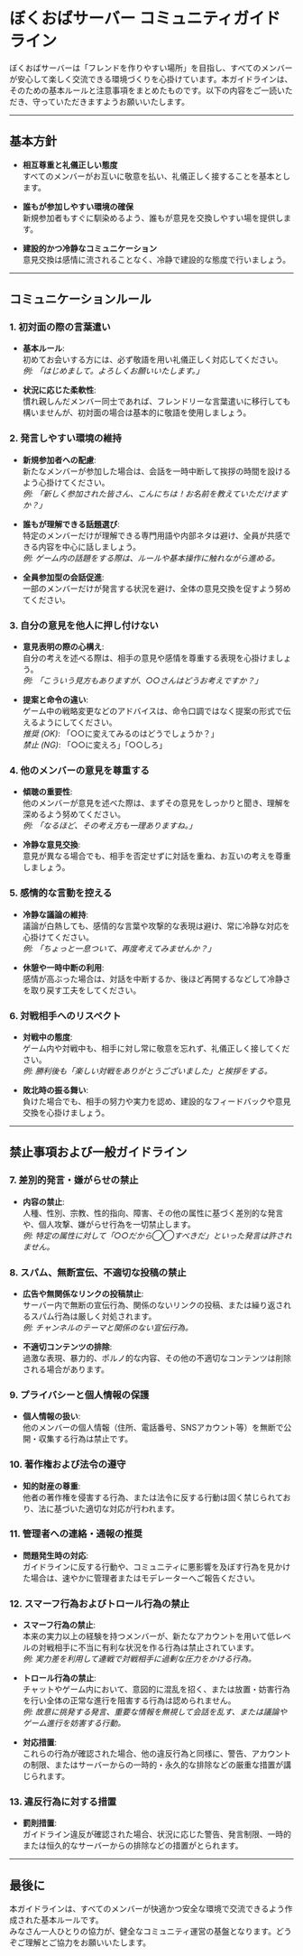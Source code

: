 # ぼくおばサーバー コミュニティガイドライン

ぼくおばサーバーは「フレンドを作りやすい場所」を目指し、すべてのメンバーが安心して楽しく交流できる環境づくりを心掛けています。本ガイドラインは、そのための基本ルールと注意事項をまとめたものです。以下の内容をご一読いただき、守っていただきますようお願いいたします。

---

## 基本方針

- **相互尊重と礼儀正しい態度**  
  すべてのメンバーがお互いに敬意を払い、礼儀正しく接することを基本とします。

- **誰もが参加しやすい環境の確保**  
  新規参加者もすぐに馴染めるよう、誰もが意見を交換しやすい場を提供します。

- **建設的かつ冷静なコミュニケーション**  
  意見交換は感情に流されることなく、冷静で建設的な態度で行いましょう。

---

## コミュニケーションルール

### 1. 初対面の際の言葉遣い

- **基本ルール**:  
  初めてお会いする方には、必ず敬語を用い礼儀正しく対応してください。  
  *例: 「はじめまして。よろしくお願いいたします。」*

- **状況に応じた柔軟性**:  
  慣れ親しんだメンバー同士であれば、フレンドリーな言葉遣いに移行しても構いませんが、初対面の場合は基本的に敬語を使用しましょう。

### 2. 発言しやすい環境の維持

- **新規参加者への配慮**:  
  新たなメンバーが参加した場合は、会話を一時中断して挨拶の時間を設けるよう心掛けてください。  
  *例: 「新しく参加された皆さん、こんにちは！お名前を教えていただけますか？」*

- **誰もが理解できる話題選び**:  
  特定のメンバーだけが理解できる専門用語や内部ネタは避け、全員が共感できる内容を中心に話しましょう。  
  *例: ゲーム内の話題をする際は、ルールや基本操作に触れながら進める。*

- **全員参加型の会話促進**:  
  一部のメンバーだけが発言する状況を避け、全体の意見交換を促すよう努めてください。

### 3. 自分の意見を他人に押し付けない

- **意見表明の際の心構え**:  
  自分の考えを述べる際は、相手の意見や感情を尊重する表現を心掛けましょう。  
  *例: 「こういう見方もありますが、○○さんはどうお考えですか？」*

- **提案と命令の違い**:  
  ゲーム中の戦略変更などのアドバイスは、命令口調ではなく提案の形式で伝えるようにしてください。  
  *推奨 (OK)*: 「○○に変えてみるのはどうでしょうか？」  
  *禁止 (NG)*: 「○○に変えろ」「○○しろ」

### 4. 他のメンバーの意見を尊重する

- **傾聴の重要性**:  
  他のメンバーが意見を述べた際は、まずその意見をしっかりと聞き、理解を深めるよう努めてください。  
  *例: 「なるほど、その考え方も一理ありますね。」*

- **冷静な意見交換**:  
  意見が異なる場合でも、相手を否定せずに対話を重ね、お互いの考えを尊重しましょう。

### 5. 感情的な言動を控える

- **冷静な議論の維持**:  
  議論が白熱しても、感情的な言葉や攻撃的な表現は避け、常に冷静な対応を心掛けてください。  
  *例: 「ちょっと一息ついて、再度考えてみませんか？」*

- **休憩や一時中断の利用**:  
  感情が高ぶった場合は、対話を中断するか、後ほど再開するなどして冷静さを取り戻す工夫をしてください。

### 6. 対戦相手へのリスペクト

- **対戦中の態度**:  
  ゲーム内や対戦中も、相手に対し常に敬意を忘れず、礼儀正しく接してください。  
  *例: 勝利後も「楽しい対戦をありがとうございました」と挨拶をする。*

- **敗北時の振る舞い**:  
  負けた場合でも、相手の努力や実力を認め、建設的なフィードバックや意見交換を心掛けましょう。

---

## 禁止事項および一般ガイドライン

### 7. 差別的発言・嫌がらせの禁止

- **内容の禁止**:  
  人種、性別、宗教、性的指向、障害、その他の属性に基づく差別的な発言や、個人攻撃、嫌がらせ行為を一切禁止します。  
  *例: 特定の属性に対して「○○だから◯◯すべきだ」といった発言は許されません。*

### 8. スパム、無断宣伝、不適切な投稿の禁止

- **広告や無関係なリンクの投稿禁止**:  
  サーバー内で無断の宣伝行為、関係のないリンクの投稿、または繰り返されるスパム行為は厳しく対処されます。  
  *例: チャンネルのテーマと関係のない宣伝行為。*

- **不適切コンテンツの排除**:  
  過激な表現、暴力的、ポルノ的な内容、その他の不適切なコンテンツは削除される場合があります。

### 9. プライバシーと個人情報の保護

- **個人情報の扱い**:  
  他のメンバーの個人情報（住所、電話番号、SNSアカウント等）を無断で公開・収集する行為は禁止です。

### 10. 著作権および法令の遵守

- **知的財産の尊重**:  
  他者の著作権を侵害する行為、または法令に反する行動は固く禁じられており、法に基づいた適切な対応が行われます。

### 11. 管理者への連絡・通報の推奨

- **問題発生時の対応**:  
  ガイドラインに反する行動や、コミュニティに悪影響を及ぼす行為を見かけた場合は、速やかに管理者またはモデレーターへご報告ください。

### 12. スマーフ行為およびトロール行為の禁止

- **スマーフ行為の禁止**:  
  本来の実力以上の経験を持つメンバーが、新たなアカウントを用いて低レベルの対戦相手に不当に有利な状況を作る行為は禁止されています。  
  *例: 実力差を利用して連戦で対戦相手に過剰な圧力をかける行為。*

- **トロール行為の禁止**:  
  チャットやゲーム内において、意図的に混乱を招く、または放置・妨害行為を行い全体の正常な進行を阻害する行為は認められません。  
  *例: 故意に挑発する発言、重要な情報を無視して会話を乱す、または議論やゲーム進行を妨害する行動。*

- **対応措置**:  
  これらの行為が確認された場合、他の違反行為と同様に、警告、アカウントの制限、またはサーバーからの一時的・永久的な排除などの厳重な措置が講じられます。

### 13. 違反行為に対する措置

- **罰則措置**:  
  ガイドライン違反が確認された場合、状況に応じた警告、発言制限、一時的または恒久的なサーバーからの排除などの措置がとられます。

---

## 最後に

本ガイドラインは、すべてのメンバーが快適かつ安全な環境で交流できるよう作成された基本ルールです。  
みなさん一人ひとりの協力が、健全なコミュニティ運営の基盤となります。どうぞご理解とご協力をお願いいたします。
